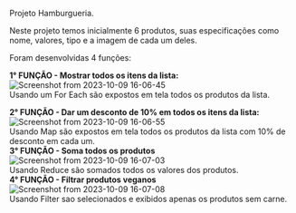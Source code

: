 Projeto Hamburgueria.

Neste projeto temos inicialmente 6 produtos, suas especificações como nome, valores, tipo e a imagem de cada um deles.

Foram desenvolvidas 4 funções:

<strong> 1° FUNÇÃO - Mostrar todos os itens da lista: </strong>
![Screenshot from 2023-10-09 16-06-45](https://github.com/hugoeamoura/hamburgueria/assets/93922338/7c9b4450-7f8a-4781-99d7-d6b407255deb)
<br>
Usando um For Each são expostos em tela todos os produtos da lista.
<br>

<strong> 2° FUNÇÃO - Dar um desconto de 10% em todos os itens da lista: </strong> 
![Screenshot from 2023-10-09 16-06-55](https://github.com/hugoeamoura/hamburgueria/assets/93922338/b0464fdf-c4a2-47ce-939a-d7490e3b1aa1)
<br>
Usando Map são expostos em tela todos os produtos da lista com 10% de desconto em cada um.
<br>
<strong> 3° FUNÇÃO - Soma todos os produtos </strong> <br>
![Screenshot from 2023-10-09 16-07-03](https://github.com/hugoeamoura/hamburgueria/assets/93922338/b34a7237-c43f-46b4-97af-da82d446c8aa)
<br>
Usando Reduce são somados todos os valores dos produtos.
<br>
<strong> 4° FUNÇÃO - Filtrar produtos veganos </strong> <br>
![Screenshot from 2023-10-09 16-07-08](https://github.com/hugoeamoura/hamburgueria/assets/93922338/dccfb01d-df47-478c-a78f-bebbb5dc8f65)
<br>
Usando Filter sao selecionados e exibidos apenas os produtos sem carne.
<br>


